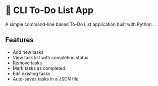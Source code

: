 # 📝 CLI To-Do List App

A simple command-line based To-Do List application built with Python.

## Features

- Add new tasks
- View task list with completion status
- Remove tasks
- Mark tasks as completed
- Edit existing tasks
- Auto-saves tasks in a JSON file


